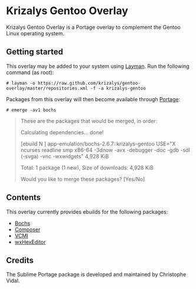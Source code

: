 Krizalys Gentoo Overlay
=======================

Krizalys Gentoo Overlay is a Portage overlay to complement the Gentoo Linux
operating system.

Getting started
---------------

This overlay may be added to your system using [Layman][layman]. Run the
following command (as root):

```
# layman -o https://raw.github.com/krizalys/gentoo-overlay/master/repositories.xml -f -a krizalys-gentoo
```

Packages from this overlay will then become available through
[Portage][portage]:

```
# emerge -av1 bochs
```

> These are the packages that would be merged, in order:
>
> Calculating dependencies... done!
>
> [ebuild  N     ] app-emulation/bochs-2.6.7::krizalys-gentoo  USE="X ncurses readline smp x86-64 -3dnow -avx -debugger -doc -gdb -sdl (-svga) -vnc -wxwidgets" 4,928 KiB
>
> Total: 1 package (1 new), Size of downloads: 4,928 KiB
>
> Would you like to merge these packages? [Yes/No]

Contents
--------

This overlay currently provides ebuilds for the following packages:

* [Bochs][bochs]
* [Composer][composer]
* [VCMI][vcmi]
* [wxHexEditor][wxhexeditor]

Credits
-------

The Sublime Portage package is developed and maintained by Christophe Vidal.

[layman]:      https://wiki.gentoo.org/wiki/Layman
[portage]:     https://wiki.gentoo.org/wiki/Portage
[bochs]:       http://bochs.sourceforge.net/
[composer]:    https://getcomposer.org/
[vcmi]:        http://vcmi.eu/
[wxhexeditor]: http://www.wxhexeditor.org/
